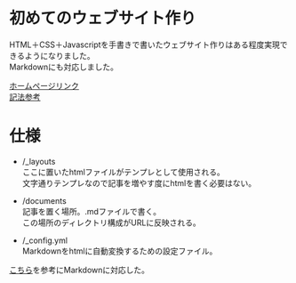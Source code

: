 # 初めてのウェブサイト作り 
HTML＋CSS＋Javascriptを手書きで書いたウェブサイト作りはある程度実現できるようになりました。  
Markdownにも対応しました。    
  
[ホームページリンク](https://cachalot792.github.io/)  
[記法参考](https://qiita.com/tbpgr/items/989c6badefff69377da7)  

# 仕様  
* /_layouts  
ここに置いたhtmlファイルがテンプレとして使用される。  
文字通りテンプレなので記事を増やす度にhtmlを書く必要はない。

* /documents  
記事を置く場所。.mdファイルで書く。  
この場所のディレクトリ構成がURLに反映される。  

* /_config.yml  
Markdownをhtmlに自動変換するための設定ファイル。  

[こちら](http://yoshikyoto.github.io/text/git/gh_pages_md.html)を参考にMarkdownに対応した。
